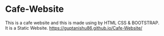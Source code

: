 # Cafe-Website
This is a cafe website and this is made using by HTML CSS &amp; BOOTSTRAP. It is a Static Website.
https://guptanishu86.github.io/Cafe-Website/
